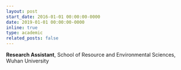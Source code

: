 ```yaml
---
layout: post
start_date: 2016-01-01 00:00:00-0000
date: 2019-01-01 00:00:00-0000
inline: true
type: academic
related_posts: false
---
```


**Research Assistant**, School of Resource and Environmental Sciences, Wuhan University